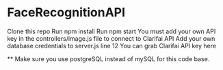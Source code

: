 # FaceRecognitionAPI
Clone this repo
Run npm install
Run npm start
You must add your own API key in the controllers/image.js file to connect to Clarifai API
Add your own database credentials to server.js line 12
You can grab Clarifai API key here

** Make sure you use postgreSQL instead of mySQL for this code base.
